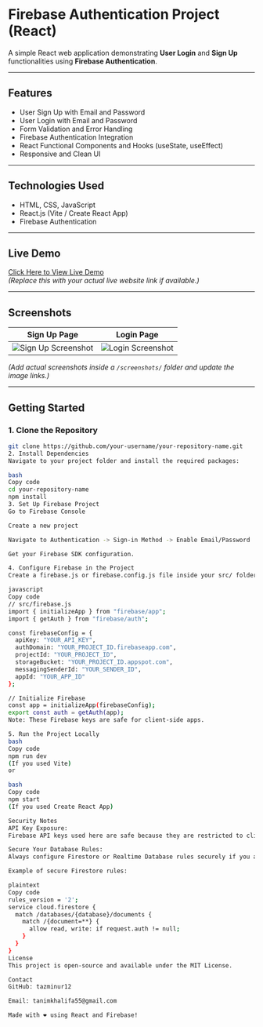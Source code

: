 # Firebase Authentication Project (React)

A simple React web application demonstrating **User Login** and **Sign Up** functionalities using **Firebase Authentication**.

---

## Features

- User Sign Up with Email and Password
- User Login with Email and Password
- Form Validation and Error Handling
- Firebase Authentication Integration
- React Functional Components and Hooks (useState, useEffect)
- Responsive and Clean UI

---

## Technologies Used

- HTML, CSS, JavaScript
- React.js (Vite / Create React App)
- Firebase Authentication

---

## Live Demo

[Click Here to View Live Demo](https://your-live-site-link.com)  
*(Replace this with your actual live website link if available.)*

---

## Screenshots

| Sign Up Page | Login Page |
| :----------: | :--------: |
| ![Sign Up Screenshot](screenshots/signup.png) | ![Login Screenshot](screenshots/login.png) |

*(Add actual screenshots inside a `/screenshots/` folder and update the image links.)*

---

## Getting Started

### 1. Clone the Repository

```bash
git clone https://github.com/your-username/your-repository-name.git
2. Install Dependencies
Navigate to your project folder and install the required packages:

bash
Copy code
cd your-repository-name
npm install
3. Set Up Firebase Project
Go to Firebase Console

Create a new project

Navigate to Authentication -> Sign-in Method -> Enable Email/Password

Get your Firebase SDK configuration.

4. Configure Firebase in the Project
Create a firebase.js or firebase.config.js file inside your src/ folder and add your Firebase config:

javascript
Copy code
// src/firebase.js
import { initializeApp } from "firebase/app";
import { getAuth } from "firebase/auth";

const firebaseConfig = {
  apiKey: "YOUR_API_KEY",
  authDomain: "YOUR_PROJECT_ID.firebaseapp.com",
  projectId: "YOUR_PROJECT_ID",
  storageBucket: "YOUR_PROJECT_ID.appspot.com",
  messagingSenderId: "YOUR_SENDER_ID",
  appId: "YOUR_APP_ID"
};

// Initialize Firebase
const app = initializeApp(firebaseConfig);
export const auth = getAuth(app);
Note: These Firebase keys are safe for client-side apps.

5. Run the Project Locally
bash
Copy code
npm run dev
(If you used Vite)
or

bash
Copy code
npm start
(If you used Create React App)

Security Notes
API Key Exposure:
Firebase API keys used here are safe because they are restricted to client-side services like Authentication.

Secure Your Database Rules:
Always configure Firestore or Realtime Database rules securely if you add database functionality later.

Example of secure Firestore rules:

plaintext
Copy code
rules_version = '2';
service cloud.firestore {
  match /databases/{database}/documents {
    match /{document=**} {
      allow read, write: if request.auth != null;
    }
  }
}
License
This project is open-source and available under the MIT License.

Contact
GitHub: tazminur12

Email: tanimkhalifa55@gmail.com

Made with ❤️ using React and Firebase!
